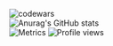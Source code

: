 ![codewars](https://www.codewars.com/users/theohrd/badges/large) \
![Anurag's GitHub stats](https://github-readme-stats.vercel.app/api?username=theo-hrd&show_icons=true&theme=tokyonight) \
![Metrics](https://metrics.lecoq.io/theo-hrd?template=classic&base.header=0&base.activity=0&base.community=0&base.repositories=0&base.metadata=0&languages=1&isocalendar=1&pagespeed=1&isocalendar.duration=half-year&languages.colors=github&languages.threshold=0%25&pagespeed.url=https%3A%2F%2Fdarkness-sono.herokuapp.com%2Findex.php&pagespeed.detailed=false&pagespeed.screenshot=false&config.timezone=Europe%2FParis)
![Profile views](https://gpvc.arturio.dev/[theo-hrd])

